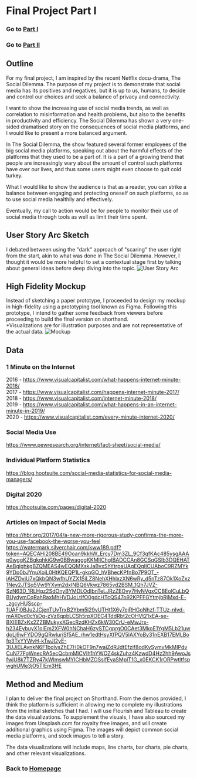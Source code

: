 # Final Project Part I

### Go to [Part I](FinalProjectPartI.md)
### Go to [Part II](FinalProjectPartII.md)

## Outline
For my final project, I am inspired by the recent Netflix docu-drama, The Social Dilemma. The purpose of my project is to demonstrate that social media has its positives and negatives, but it is up to us, humans, to decide and control our choices and seek a balance of privacy and connectivity.

I want to show the increasing use of social media trends, as well as correlation to misinformation and health problems, but also to the benefits in productivity and efficiency. The Social Dilemma has shown a very one-sided dramatised story on the consequences of social media platforms, and I would like to present a more balanced argument.

In The Social Dilemma, the show featured several former employees of the big social media platforms, speaking out about the harmful effects of the platforms that they used to be a part of. It is a part of a growing trend that people are increasingly wary about the amount of control such platforms have over our lives, and thus some users might even choose to quit cold turkey. 

What I would like to show the audience is that as a reader, you can strike a balance between engaging and protecting oneself on such platforms, so as to use social media healthily and effectively.

Eventually, my call to action would be for people to monitor their use of social media through tools as well as limit their time spent. 


## User Story Arc Sketch
I debated between using the "dark" approach of "scaring" the user right from the start, akin to what was done in The Social Dilemma. However, I thought it would be more helpful to set a contextual stage first by talking about general ideas before deep diving into the topic.
![User Story Arc](https://i.imgur.com/56F42X0.jpg)


## High Fidelity Mockup
Instead of sketching a paper prototype, I proceeded to design my mockup in high-fidelity using a prototyping tool known as Figma. Following this prototype, I intend to gather some feedback from viewers before proceeding to build the final version on shorthand.  
*Visualizations are for illustration purposes and are not representative of the actual data.
![Mockup](/TellingStoriesMockup.jpg)

## Data

### 1 Minute on the Internet
2016 - https://www.visualcapitalist.com/what-happens-internet-minute-2016/  
2017 - https://www.visualcapitalist.com/happens-internet-minute-2017/  
2018 - https://www.visualcapitalist.com/internet-minute-2018/  
2019 - https://www.visualcapitalist.com/what-happens-in-an-internet-minute-in-2019/  
2020 - https://www.visualcapitalist.com/every-minute-internet-2020/  

### Social Media Use
https://www.pewresearch.org/internet/fact-sheet/social-media/

### Individual Platform Statistics
https://blog.hootsuite.com/social-media-statistics-for-social-media-managers/

### Digital 2020
https://hootsuite.com/pages/digital-2020

### Articles on Impact of Social Media
https://hbr.org/2017/04/a-new-more-rigorous-study-confirms-the-more-you-use-facebook-the-worse-you-feel
https://watermark.silverchair.com/kww189.pdf?token=AQECAHi208BE49Ooan9kkhW_Ercy7Dm3ZL_9Cf3qfKAc485ysgAAAp0wggKZBgkqhkiG9w0BBwagggKKMIIChgIBADCCAn8GCSqGSIb3DQEHATAeBglghkgBZQMEAS4wEQQMXskJaBvxShYtrpaUAgEQgIICUAboC9RZMYk9YDp0bJYnuXoiL0HtKQEQP1L-gkpGO_hVBhecKPfnBo7P9OT_-iAHZDviU7xQkbQN3wfhUYZX1SjLZ8NehXHhlxzXN6wRy_d5nTz87Ok1XoZxz1Ney2JTSq5Vw9YXym2dxINBQ6Vkwz7865vd2BSM_1Qh7JVZ-SzN63D_1RLHgz2SdOnyBYMDLOdIbnTeLJRzZEOvy7HvNVgxCCBEolCuLbQBUydymCqRahRaxMhHVDJoLtIfO0gdcHTcQS47o92KPFFGYtmjbRjMxd-E-_zgcyHUSscp-1UAFj0BJu2JCjenTUvTrxB2Ybm5l29vUTHt1X6y7ejRHGoNhzf-TTUz-nIvd-mAX0vd0cYsDg-zVz8qpbLCSh5rpXOEC4TddRbt2cOHVt21xEA-se-BXIEBZxKx2ZZBMukyxXGecRzdKHZx6kW30CrU-eMwJrx-h234EybuyX1oIEm2XFW0hNChaH6zySTCgprgO0CAet3MkoE1YgM5Lb21uwdoLj9wFYDO9gQRwluriSf5AE_rhw1edtHsyXfPQV5lAXYoBy31nEXB17EMLBofp3TxYYWvH-kTwJI2yE-3UJiELAynkN6F1bolvsZhE7H0kOF9n7waiZdRJdtEfzif8odKvSymvMkMIPdvCuN77FgWnecRA5ecQcbmMICVIh1hYWOZ4skZuhz4KzwdD4Hz2hh9AwoJsfwjU8k7TZRy47kWImswMYICHbMZOSslfEyaSMplT1G_x0EKCK1rORPwtltfspwghUMe3jO5TIEm3HE

## Method and Medium
I plan to deliver the final project on Shorthand. From the demos provided, I think the platform is sufficient in allowing me to complete my illustrations from the initial sketches that I had.
I will use Flourish and Tableau to create the data visualizations. To supplement the visuals, I have also sourced my images from Unsplash.com for royalty free images, and will create additional graphics using Figma.
The images will depict common social media platforms, and stock images to tell a story.

The data visualizations will include maps, line charts, bar charts, pie charts, and other relevant visualizations.

### Back to [Homepage](https://jeromelek.github.io/tellingstorieswithdataportfolio/)
